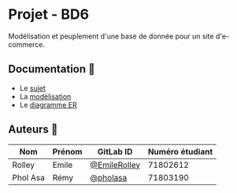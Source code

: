 # Projet - BD6

Modélisation et peuplement d'une base de donnée pour un site d'e-commerce.

## Documentation 📄

* Le [sujet](https://gaufre.informatique.univ-paris-diderot.fr/EmileRolley/bd6-project/blob/master/pdf/subject.pdf)
* La [modélisation](https://gaufre.informatique.univ-paris-diderot.fr/EmileRolley/bd6-project/blob/master/pdf/design.pdf)
* Le [diagramme ER](https://gaufre.informatique.univ-paris-diderot.fr/EmileRolley/bd6-project/blob/master/images/ERD.png)

## Auteurs 🧘

| Nom      | Prénom | GitLab ID                                                                     | Numéro étudiant |
|----------|--------|-------------------------------------------------------------------------------|-----------------|
| Rolley   | Emile  | [@EmileRolley](https://gaufre.informatique.univ-paris-diderot.fr/EmileRolley) | 71802612        |
| Phol Asa | Rémy   | [@pholasa](https://gaufre.informatique.univ-paris-diderot.fr/pholasa)         | 71803190        |
